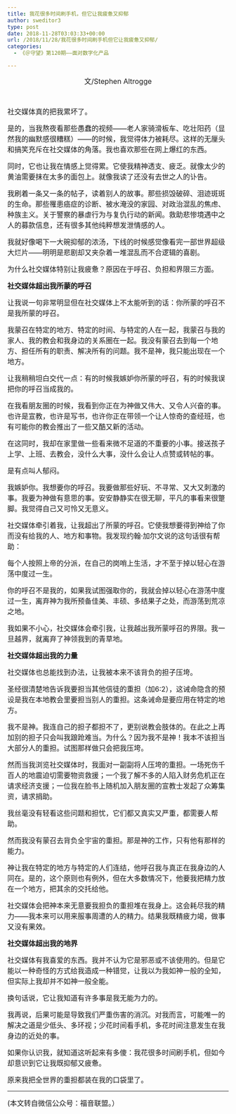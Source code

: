 ```yaml
---
title: 我花很多时间刷手机，但它让我疲惫又抑郁
author: sweditor3
type: post
date: 2018-11-28T03:03:33+00:00
url: /2018/11/28/我花很多时间刷手机但它让我疲惫又抑郁/
categories:
  - 《＠守望》第120期——面对数字化产品

---
```

<p style="text-align: center;">
  <span style="font-size: 12pt;">文/Stephen Altrogge</span>
</p>

&nbsp;

<span style="font-size: 12pt;">社交媒体真的把我累坏了。</span>

<span style="font-size: 12pt;">是的，当我熬夜看那些愚蠢的视频——老人家骑滑板车、吃壮阳药（显然我的幽默感很糟糕）——的时候，我觉得体力被耗尽。这样的无厘头和搞笑充斥在社交媒体的角落。我也喜欢那些在网上爆红的东西。</span>

<span style="font-size: 12pt;">同时，它也让我在情感上觉得累。它使我精神透支、疲乏。就像太少的黄油需要抹在太多的面包上。就像我读了还没有去世之人的讣告。</span>

<span style="font-size: 12pt;">我刷着一条又一条的帖子，读着别人的故事。那些损毁破碎、泪迹斑斑的生命。那些罹患癌症的诊断、被水淹没的家园、对政治混乱的焦虑、种族主义。关于警察的暴虐行为与复仇行动的新闻。救助悲惨境遇中之人的募款信息，还有很多其他纯粹想发泄情感的人。</span>

<span style="font-size: 12pt;">我就好像喝下一大碗抑郁的浓汤，下线的时候感觉像看完一部世界超级大烂片——明明是悲剧却又夹杂着一堆混乱而不合逻辑的喜剧。</span>

<span style="font-size: 12pt;">为什么社交媒体特别让我疲惫？原因在于呼召、负担和界限三方面。</span>

**<span style="font-size: 12pt;">社交媒体超出我所蒙的呼召</span>**

<span style="font-size: 12pt;">让我说一句非常明显但在社交媒体上不太能听到的话：你所蒙的呼召不是我所蒙的呼召。</span>

<span style="font-size: 12pt;">我蒙召在特定的地方、特定的时间、与特定的人在一起，我蒙召与我的家人、我的教会和我身边的关系圈在一起。我没有蒙召去到每一个地方、担任所有的职责、解决所有的问题。我不是神，我只能出现在一个地方。</span>

<span style="font-size: 12pt;">让我稍稍坦白交代一点：有的时候我嫉妒你所蒙的呼召，有的时候我误把你的呼召当成我的。</span>

<span style="font-size: 12pt;">在我看朋友圈的时候，我看到你正在为神做又伟大、又令人兴奋的事。也许是宣教，也许是写书，也许你正在带领一个让人惊奇的查经班，也有可能你的教会推出了一些又酷又新的活动。</span>

<span style="font-size: 12pt;">在这同时，我却在家里做一些看来微不足道的不重要的小事。接送孩子上学、上班、去教会，没什么大事，没什么会让人点赞或转帖的事。</span>

<span style="font-size: 12pt;">是有点叫人郁闷。</span>

<span style="font-size: 12pt;">我嫉妒你。我想要你的呼召。我要做那些好玩、不寻常、又大又刺激的事。我要为神做有意思的事。安安静静实在很无聊，平凡的事看来很蹩脚。我觉得自己又可怜又无意义。</span>

<span style="font-size: 12pt;">社交媒体牵引着我，让我超出了所蒙的呼召。它使我想要得到神给了你而没有给我的人、地方和事物。我发现约翰·加尔文说的这句话很有帮助：</span>

<span style="font-size: 12pt;">每个人按照上帝的分派，在自己的岗哨上生活，才不至于掉以轻心在游荡中度过一生。</span>

<span style="font-size: 12pt;">你的呼召不是我的，如果我试图强取你的，我就会掉以轻心在游荡中度过一生，离弃神为我所预备佳美、丰硕、多结果子之处，而游荡到荒凉之地。</span>

<span style="font-size: 12pt;">我如果不小心，社交媒体会牵引我，让我越出我所蒙呼召的界限。我一旦越界，就离弃了神领我到的青草地。</span>

**<span style="font-size: 12pt;">社交媒体超出我的力量</span>**

<span style="font-size: 12pt;">社交媒体也总能找到办法，让我被本来不该背负的担子压垮。</span>

<span style="font-size: 12pt;">圣经很清楚地告诉我要担当其他信徒的重担（加6:2），这诫命隐含的预设是我在本地教会里要担当别人的重担。这条诫命是要应用在特定的地方。</span>

<span style="font-size: 12pt;">我不是神。我连自己的担子都担不了，更别说教会肢体的。在此之上再加别的担子只会叫我踉跄难当。为什么？因为我不是神！我本不该担当大部分人的重担。试图那样做只会把我压垮。</span>

<span style="font-size: 12pt;">然而当我浏览社交媒体时，我面对一副副将人压垮的重担。一场死伤千百人的地震迫切需要物资救援；一个我了解不多的人陷入财务危机正在请求经济支援；一位我在脸书上随机加入朋友圈的宣教士发起了众筹集资，请求捐助。</span>

<span style="font-size: 12pt;">我丝毫没有轻看这些问题和担忧，它们都又真实又严重，都需要人帮助。</span>

<span style="font-size: 12pt;">然而我没有蒙召去背负全宇宙的重担。那是神的工作，只有他有那样的能力。</span>

<span style="font-size: 12pt;">神让我在特定的地方与特定的人们连结，他呼召我与真正在我身边的人同在。是的，这个原则也有例外，但在大多数情况下，他要我把精力放在一个地方，把其余的交托给他。</span>

<span style="font-size: 12pt;">社交媒体会把神本来无意要我担负的重担堆在我身上。这会耗尽我的精力——我本来可以用来服事周遭的人的精力。结果我既精疲力竭，做事又没有果效。</span>

**<span style="font-size: 12pt;">社交媒体超出我的地界</span>**

<span style="font-size: 12pt;">社交媒体有我喜爱的东西。我并不认为它是邪恶或不该使用的。但是它能以一种奇怪的方式给我造成一种错觉，让我以为我如神一般的全知，但实际上我却并不如神一般全能。</span>

<span style="font-size: 12pt;">换句话说，它让我知道有许多事是我无能为力的。</span>

<span style="font-size: 12pt;">我再说，后果可能是导致我们严重伤害的消沉。对我而言，可能唯一的解决之道是少低头、多环视；少花时间看手机，多花时间注意发生在我身边的近处的事。</span>

<span style="font-size: 12pt;">如果你认识我，就知道这听起来有多傻：我花很多时间刷手机，但如今却意识到它让我既抑郁又疲惫。</span>

<span style="font-size: 12pt;">原来我把全世界的重担都装在我的口袋里了。</span>

* * *

<span style="font-size: 12pt;">(本文转自微信公众号：福音联盟。）</span>